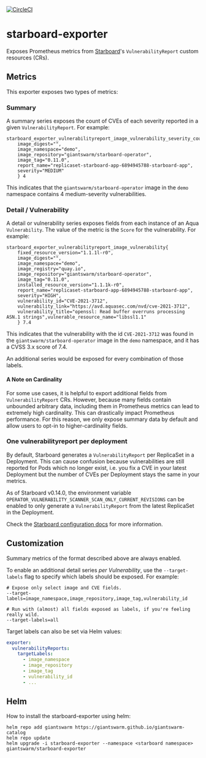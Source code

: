 [![CircleCI](https://circleci.com/gh/giantswarm/starboard-exporter.svg?style=shield)](https://circleci.com/gh/giantswarm/starboard-exporter)

# starboard-exporter

Exposes Prometheus metrics from [Starboard][starboard-upstream]'s `VulnerabilityReport` custom resources (CRs).

## Metrics

This exporter exposes two types of metrics:

### Summary

A summary series exposes the count of CVEs of each severity reported in a given `VulnerabilityReport`. For example:

```shell
starboard_exporter_vulnerabilityreport_image_vulnerability_severity_count{
    image_digest="",
    image_namespace="demo",
    image_repository="giantswarm/starboard-operator",
    image_tag="0.11.0",
    report_name="replicaset-starboard-app-6894945788-starboard-app",
    severity="MEDIUM"
    } 4
```

This indicates that the `giantswarm/starboard-operator` image in the `demo` namespace contains 4 medium-severity vulnerabilities.

### Detail / Vulnerability

A detail or vulnerability series exposes fields from each instance of an Aqua `Vulnerability`. The value of the metric is the `Score` for the vulnerability. For example:

```shell
starboard_exporter_vulnerabilityreport_image_vulnerability{
    fixed_resource_version="1.1.1l-r0",
    image_digest="",
    image_namespace="demo",
    image_registry="quay.io",
    image_repository="giantswarm/starboard-operator",
    image_tag="0.11.0",
    installed_resource_version="1.1.1k-r0",
    report_name="replicaset-starboard-app-6894945788-starboard-app",
    severity="HIGH",
    vulnerability_id="CVE-2021-3712",
    vulnerability_link="https://avd.aquasec.com/nvd/cve-2021-3712",
    vulnerability_title="openssl: Read buffer overruns processing ASN.1 strings",vulnerable_resource_name="libssl1.1"
    } 7.4
```

This indicates that the vulnerability with the id `CVE-2021-3712` was found in the `giantswarm/starboard-operator` image in the `demo` namespace, and it has a CVSS 3.x score of 7.4.

An additional series would be exposed for every combination of those labels.

#### A Note on Cardinality

For some use cases, it is helpful to export additional fields from `VulnerabilityReport` CRs. However, because many fields contain unbounded arbitrary data, including them in Prometheus metrics can lead to extremely high cardinality. This can drastically impact Prometheus performance. For this reason, we only expose summary data by default and allow users to opt-in to higher-cardinality fields.

### One vulnerabilityreport per deployment

By default, Starboard generates a `VulnerabilityReport` per ReplicaSet in a Deployment.
This can cause confusion because vulnerabilities are still reported for Pods which no longer exist, i.e. you fix a CVE in your latest Deployment but the number of CVEs per Deployment stays the same in your metrics.

As of Starboard v0.14.0, the environment variable `OPERATOR_VULNERABILITY_SCANNER_SCAN_ONLY_CURRENT_REVISIONS` can be enabled to only generate a `VulnerabilityReport` from the latest ReplicaSet in the Deployment.

Check the [Starboard configuration docs][starboard-config] for more information.

## Customization

Summary metrics of the format described above are always enabled.

To enable an additional detail series *per Vulnerability*, use the `--target-labels` flag to specify which labels should be exposed. For example:

```shell
# Expose only select image and CVE fields.
--target-labels=image_namespace,image_repository,image_tag,vulnerability_id

# Run with (almost) all fields exposed as labels, if you're feeling really wild.
--target-labels=all
```

Target labels can also be set via Helm values:

```yaml
exporter:
  vulnerabilityReports:
    targetLabels:
      - image_namespace
      - image_repository
      - image_tag
      - vulnerability_id
      - ...
```

[starboard-upstream]: https://github.com/aquasecurity/starboard
[starboard-config]: https://github.com/aquasecurity/starboard/blob/main/docs/operator/configuration.md

## Helm

How to install the starboard-exporter using helm:

```shell
helm repo add giantswarm https://giantswarm.github.io/giantswarm-catalog
helm repo update
helm upgrade -i starboard-exporter --namespace <starboard namespace> giantswarm/starboard-exporter
```
